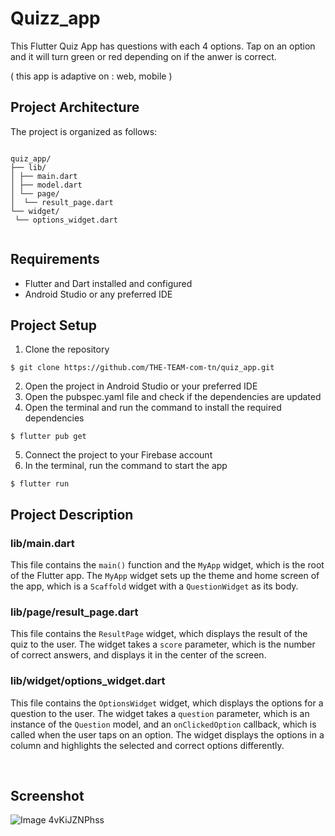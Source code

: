 
# Quizz_app

This Flutter Quiz App has questions with each 4 options. Tap on an option and it will turn green or red depending on if the anwer is correct.

( this app is adaptive on : web, mobile )


## Project Architecture

The project is organized as follows:

```

quiz_app/
├── lib/
│ ├── main.dart
│ ├── model.dart
│ └── page/
│  └── result_page.dart
└── widget/
 └── options_widget.dart


```

## Requirements
- Flutter and Dart installed and configured
- Android Studio or any preferred IDE


## Project Setup
1. Clone the repository

```
$ git clone https://github.com/THE-TEAM-com-tn/quiz_app.git
```

2. Open the project in Android Studio or your preferred IDE
3. Open the pubspec.yaml file and check if the dependencies are updated
4. Open the terminal and run the command to install the required dependencies

```
$ flutter pub get
```

5. Connect the project to your Firebase account
6. In the terminal, run the command to start the app

```
$ flutter run
```

## Project Description



### lib/main.dart

This file contains the `main()` function and the `MyApp` widget, which is the root of the Flutter app. The `MyApp` widget sets up the theme and home screen of the app, which is a `Scaffold` widget with a `QuestionWidget` as its body.

### lib/page/result_page.dart

This file contains the `ResultPage` widget, which displays the result of the quiz to the user. The widget takes a `score` parameter, which is the number of correct answers, and displays it in the center of the screen.

### lib/widget/options_widget.dart

This file contains the `OptionsWidget` widget, which displays the options for a question to the user. The widget takes a `question` parameter, which is an instance of the `Question` model, and an `onClickedOption` callback, which is called when the user taps on an option. The widget displays the options in a column and highlights the selected and correct options differently.



<br/>


## Screenshot 

![Image](https://user-images.githubusercontent.com/60607576/217896656-ae7953b6-88f9-48d7-b42f-a8a6cf6f634d.gif)
4vKiJZNPhss

